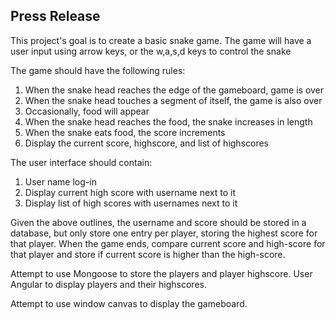 ## Press Release

This project's goal is to create a basic snake game. 
The game will have a user input using arrow keys, or the w,a,s,d keys to control the snake

The game should have the following rules:
1. When the snake head reaches the edge of the gameboard, game is over
2. When the snake head touches a segment of itself, the game is also over
3. Occasionally, food will appear
4. When the snake head reaches the food, the snake increases in length
5. When the snake eats food, the score increments
6. Display the current score, highscore, and list of highscores

The user interface should contain:
1. User name log-in
2. Display current high score with username next to it
3. Display list of high scores with usernames next to it

Given the above outlines, the username and score should be stored in a database, but only store one entry per player, storing the highest score for that player. When the game ends, compare current score and high-score for that player and store if current score is higher than the high-score.

Attempt to use Mongoose to store the players and player highscore. User Angular to display players and their highscores.

Attempt to use window canvas to display the gameboard.

